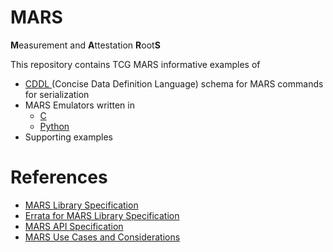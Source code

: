 # MARS
**M**easurement and **A**ttestation **R**oot**S**

This repository contains TCG MARS informative examples of
* [ CDDL ]( /cddl ) (Concise Data Definition Language) schema for MARS commands for serialization
* MARS Emulators written in
  * [ C ]( /emulator/c )
  * [ Python ]( /emulator/python )
* Supporting examples

# References

* [ MARS Library Specification ]( https://trustedcomputinggroup.org/resource/mars-library-specification/ )
* [ Errata for MARS Library Specification ]( https://trustedcomputinggroup.org/resource/errata-for-mars-library-specification/ )
* [ MARS API Specification ]( https://trustedcomputinggroup.org/resource/tcg-mars-api-specification/ )
* [ MARS Use Cases and Considerations ]( https://trustedcomputinggroup.org/resource/mars-use-cases-and-considerations/ )
